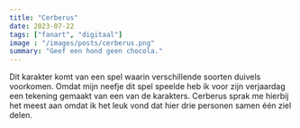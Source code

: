 ```yaml
---
title: "Cerberus"
date: 2023-07-22
tags: ["fanart", "digitaal"]
image : "/images/posts/cerberus.png"
summary: "Geef een hond geen chocola."
---
```


Dit karakter komt van een spel waarin verschillende soorten duivels voorkomen. Omdat mijn neefje dit spel speelde heb ik voor zijn verjaardag een tekening gemaakt van een van de karakters. Cerberus sprak me hierbij het meest aan omdat ik het leuk vond dat hier drie personen samen één ziel delen.